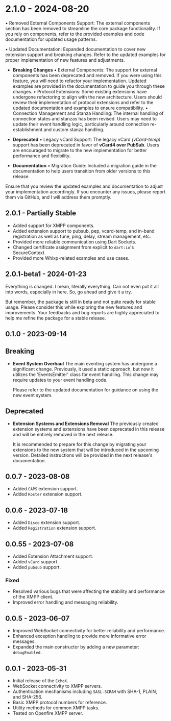 # 2.1.0 - 2024-08-20

• Removed External Components Support: The external components section has been removed to streamline the core package functionality. If you rely on components, refer to the provided examples and code documentation for updated usage patterns.

• Updated Documentation: Expanded documentation to cover new extension support and breaking changes. Refer to the updated examples for proper implementation of new features and adjustments.

- **Breaking Changes**
  • External Components: The support for external components has been deprecated and removed. If you were using this feature, you will need to refactor your implementation. Updated examples are provided in the documentation to guide you through these changes.
  • Protocol Extensions: Some existing extensions have undergone refactoring to align with the new architecture. Users should review their implementation of protocol extensions and refer to the updated documentation and examples to ensure compatibility.
  • Connection Management and Stanza Handling: The internal handling of connection states and stanzas has been revised. Users may need to update their event handling logic, particularly around connection re-establishment and custom stanza handling.

- **Deprecated**
  • Legacy vCard Support: The legacy vCard _(vCard-temp)_ support has been deprecated in favor of **vCard4 over PubSub**. Users are encouraged to migrate to the new implementation for better performance and flexibility.

- **Documentation**
  • Migration Guide: Included a migration guide in the documentation to help users transition from older versions to this release.

Ensure that you review the updated examples and documentation to adjust your implementation accordingly. If you encounter any issues, please report them via GitHub, and I will address them promptly.

## 2.0.1 - Partially Stable

- Added support for XMPP components.
- Added extension support to pubsub, pep, vcard-temp, and in-band registration as well as tune, ping, delay, stream management, etc.
- Provided more reliable communication using Dart Sockets.
- Changed certificate assignment from explicit to `dart:io`'s SecureContext
- Provided more Whixp-related examples and use cases.

## 2.0.1-beta1 - 2024-01-23

Everything is changed. I mean, literally everything. Can not even put it all into words, especially in here. So, go ahead and give it a try.

But remember, the package is still in beta and not quite ready for stable usage. Please consider this while exploring the new features and improvements. Your feedbacks and bug reports are highly appreciated to help me refine the package for a stable release.

## 0.1.0 - 2023-09-14

## Breaking

- **Event System Overhaul**
  The main eventing system has undergone a significant change. Previously, it used a static approach, but now it utilizes the 'EventsEmitter' class for event handling. This change may require updates to your event handling code.

  Please refer to the updated documentation for guidance on using the new event system.

## Deprecated

- **Extension Systems and Extensions Removal**
  The previously created extension systems and extensions have been deprecated in this release and will be entirely removed in the next release.

  It is recommended to prepare for this change by migrating your extensions to the new system that will be introduced in the upcoming version. Detailed instructions will be provided in the next release's documentation.

## 0.0.7 - 2023-08-08

- Added `CAPS` extension support.
- Added `Roster` extension support.

## 0.0.6 - 2023-07-18

- Added `Disco` extension support.
- Added `Registration` extension support.

## 0.0.55 - 2023-07-08

- Added Extension Attachment support.
- Added `vCard` support.
- Added `pubsub` support.

### Fixed

- Resolved various bugs that were affecting the stability and performance of the XMPP client.
- Improved error handling and messaging reliability.

## 0.0.5 - 2023-06-07

- Improved WebSocket connectivity for better reliability and performance.
- Enhanced exception handling to provide more informative error messages.
- Expanded the main constructor by adding a new parameter: `debugEnabled`.

## 0.0.1 - 2023-05-31

- Initial release of the `EchoX`.
- WebSocket connectivity to XMPP servers.
- Authentication mechanisms including `SASL-SCRAM` with SHA-1, PLAIN, and SHA-256.
- Basic XMPP protocol numbers for reference.
- Utility methods for common XMPP tasks.
- Tested on Openfire XMPP server.
